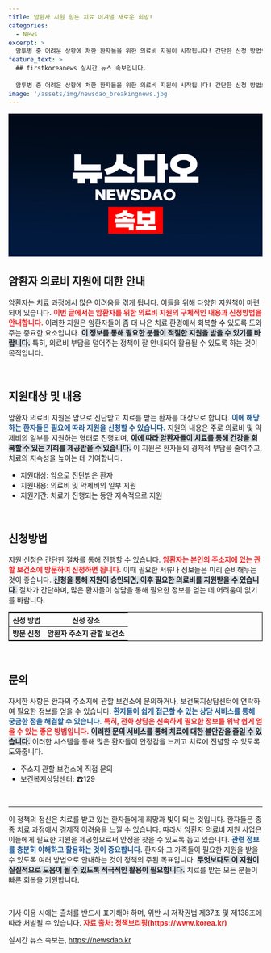 ```yaml
---
title: 암환자 지원 힘든 치료 이겨낼 새로운 희망!
categories:
  - News
excerpt: >
  암투병 중 어려운 상황에 처한 환자들을 위한 의료비 지원이 시작됩니다! 간단한 신청 방법으로 필요한 도움을 받을 수 있는 기회를 놓치지 마세요. 지금 바로 자세한 내용을 확인하세요!
feature_text: >
  ## firstkoreanews 실시간 뉴스 속보입니다.

  암투병 중 어려운 상황에 처한 환자들을 위한 의료비 지원이 시작됩니다! 간단한 신청 방법으로 필요한 도움을 받을 수 있는 기회를 놓치지 마세요. 지금 바로 자세한 내용을 확인하세요!
image: '/assets/img/newsdao_breakingnews.jpg'
---
```


<p><img src="/assets/img/newsdao_breakingnews.jpg" alt="firstkoreanews 속보" /></p>

<h2 data-ke-size="size26">암환자 의료비 지원에 대한 안내</h2>

<p data-ke-size="size16">암환자는 치료 과정에서 많은 어려움을 겪게 됩니다. 이들을 위해 다양한 지원책이 마련되어 있습니다. <b><span style="color: #ee2323;">이번 글에서는 암환자를 위한 의료비 지원의 구체적인 내용과 신청방법을 안내합니다.</span></b> 이러한 지원은 암환자들이 좀 더 나은 치료 환경에서 회복할 수 있도록 도와주는 중요한 요소입니다. <b><span style="background-color: #21538527;">이 정보를 통해 필요한 분들이 적절한 지원을 받을 수 있기를 바랍니다.</span></b> 특히, 의료비 부담을 덜어주는 정책이 잘 안내되어 활용될 수 있도록 하는 것이 목적입니다.</p>

<p data-ke-size="size16">&nbsp;</p>

<h2 data-ke-size="size26">지원대상 및 내용</h2>

<p data-ke-size="size16">암환자 의료비 지원은 암으로 진단받고 치료를 받는 환자를 대상으로 합니다. <b><span style="color: #1a5490;">이에 해당하는 환자들은 필요에 따라 지원을 신청할 수 있습니다.</span></b> 지원의 내용은 주로 의료비 및 약제비의 일부를 지원하는 형태로 진행되며, <b><span style="background-color: #21538527;">이에 따라 암환자들이 치료를 통해 건강을 회복할 수 있는 기회를 제공받을 수 있습니다.</span></b> 이 지원은 환자들의 경제적 부담을 줄여주고, 치료의 지속성을 높이는 데 기여합니다.</p>

<ul>
    <li>지원대상: 암으로 진단받은 환자</li>
    <li>지원내용: 의료비 및 약제비의 일부 지원</li>
    <li>지원기간: 치료가 진행되는 동안 지속적으로 지원</li>
</ul>

<p data-ke-size="size16">&nbsp;</p>

<h2 data-ke-size="size26">신청방법</h2>

<p data-ke-size="size16">지원 신청은 간단한 절차를 통해 진행할 수 있습니다. <b><span style="color: #ee2323;">암환자는 본인의 주소지에 있는 관할 보건소에 방문하여 신청하면 됩니다.</span></b> 이때 필요한 서류나 정보들은 미리 준비해두는 것이 좋습니다. <b><span style="background-color: #21538527;">신청을 통해 지원이 승인되면, 이후 필요한 의료비를 지원받을 수 있습니다.</span></b> 절차가 간단하며, 많은 환자들이 상담을 통해 필요한 정보를 얻는 데 어려움이 없기를 바랍니다.</p>

<table style="width: 100%; border: 1px solid #000;">
    <thead>
        <tr>
            <th style="text-align: center;">신청 방법</th>
            <th style="text-align: center;">신청 장소</th>
        </tr>
    </thead>
    <tbody>
        <tr>
            <td style="text-align: center; height: 17px;"><b>방문 신청</b></td>
            <td style="text-align: center; height: 17px;"><b>암환자 주소지 관할 보건소</b></td>
        </tr>
    </tbody>
</table>

<p data-ke-size="size16">&nbsp;</p>

<h2 data-ke-size="size26">문의</h2>

<p data-ke-size="size16">자세한 사항은 환자의 주소지에 관할 보건소에 문의하거나, 보건복지상담센터에 연락하여 필요한 정보를 얻을 수 있습니다. <b><span style="color: #1a5490;">환자들이 쉽게 접근할 수 있는 상담 서비스를 통해 궁금한 점을 해결할 수 있습니다.</span></b> <b><span style="color: #ee2323;">특히, 전화 상담은 신속하게 필요한 정보를 워낙 쉽게 얻을 수 있는 좋은 방법입니다.</span></b> <b><span style="background-color: #21538527;">이러한 문의 서비스를 통해 치료에 대한 불안감을 줄일 수 있습니다.</span></b> 이러한 시스템을 통해 많은 환자들이 안정감을 느끼고 치료에 전념할 수 있도록 도와줍니다.</p>

<ul>
    <li>주소지 관할 보건소에 직접 문의</li>
    <li>보건복지상담센터: ☎129</li>
</ul>

<p data-ke-size="size16">&nbsp;</p>

<hr />

<p data-ke-size="size16">이 정책의 정신은 치료를 받고 있는 환자들에게 희망과 빛이 되는 것입니다. 환자들은 종종 치료 과정에서 경제적 어려움을 느낄 수 있습니다. 따라서 암환자 의료비 지원 사업은 이들에게 필요한 지원을 제공함으로써 안정을 찾을 수 있도록 돕고 있습니다. <b><span style="color: #1a5490;">관련 정보를 충분히 이해하고 활용하는 것이 중요합니다.</span></b> 환자와 그 가족들이 필요한 지원을 받을 수 있도록 여러 방법으로 안내하는 것이 정책의 주된 목표입니다. <b><span style="background-color: #21538527;">무엇보다도 이 지원이 실질적으로 도움이 될 수 있도록 적극적인 활용이 필요합니다.</span></b> 치료를 받는 모든 분들이 빠른 회복을 기원합니다.</p>

<p data-ke-size="size16">&nbsp;</p> 

<p data-ke-size="size16">기사 이용 시에는 출처를 반드시 표기해야 하며, 위반 시 저작권법 제37조 및 제138조에 따라 처벌될 수 있습니다. <b><span style="color: #ee2323;">자료 출처: 정책브리핑(https://www.korea.kr)</span></b></p>
실시간 뉴스 속보는, <a href="https://newsdao.kr" rel="dofollow">https://newsdao.kr</a>



